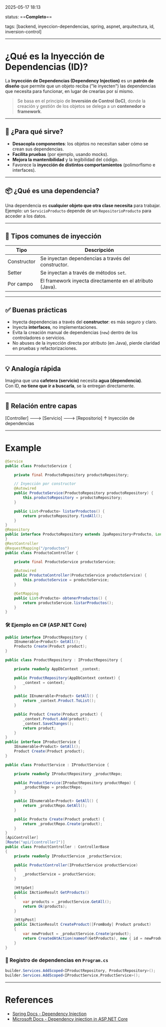 2025-05-17 18:13

status: ==**Completo**==

tags: [backend, inyeccion-dependencias, spring, aspnet, arquitectura, id, inversion-control]

---
# ¿Qué es la Inyección de Dependencias (ID)?

La **Inyección de Dependencias (Dependency Injection)** es un **patrón de diseño** que permite que un objeto reciba ("le inyecten") las dependencias que necesita para funcionar, en lugar de crearlas por sí mismo.

> Se basa en el principio de **Inversión de Control (IoC)**, donde la creación y gestión de los objetos se delega a un **contenedor o framework**.

---
## 🎯 ¿Para qué sirve?

- **Desacopla componentes**: los objetos no necesitan saber cómo se crean sus dependencias.
- **Facilita pruebas** (por ejemplo, usando mocks).
- **Mejora la mantenibilidad** y la legibilidad del código.
- Favorece la **inyección de distintos comportamientos** (polimorfismo e interfaces).

---
## 📦 ¿Qué es una dependencia?

Una dependencia es **cualquier objeto que otra clase necesita** para trabajar.  
Ejemplo: un `ServicioProducto` depende de un `RepositorioProducto` para acceder a los datos.

---
## 🔄 Tipos comunes de inyección

| Tipo          | Descripción                                                  |
|---------------|--------------------------------------------------------------|
| Constructor   | Se inyectan dependencias a través del constructor.           |
| Setter        | Se inyectan a través de métodos `set`.                       |
| Por campo     | El framework inyecta directamente en el atributo (Java).     |

---
## ✅ Buenas prácticas

- Inyecta dependencias a través del **constructor**: es más seguro y claro.
- Inyecta **interfaces**, no implementaciones.
- Evita la creación manual de dependencias (`new`) dentro de los controladores o servicios.
- No abuses de la inyección directa por atributo (en Java), pierde claridad en pruebas y refactorizaciones.

---
## 💡 Analogía rápida

Imagina que una **cafetera (servicio)** necesita **agua (dependencia)**.  
Con ID, **no tiene que ir a buscarla**, se la entregan directamente.

---
## 🧠 Relación entre capas

[Controller] ---> [Servicio] ---> [Repositorio]
				 ↑
		   Inyección de dependencias

---
# Example
```java
@Service
public class ProductoService {

    private final ProductoRepository productoRepository;

    // Inyección por constructor
    @Autowired
    public ProductoService(ProductoRepository productoRepository) {
        this.productoRepository = productoRepository;
    }

    public List<Producto> listarProductos() {
        return productoRepository.findAll();
    }
}
@Repository
public interface ProductoRepository extends JpaRepository<Producto, Long> {
}
@RestController
@RequestMapping("/productos")
public class ProductoController {

    private final ProductoService productoService;

    @Autowired
    public ProductoController(ProductoService productoService) {
        this.productoService = productoService;
    }

    @GetMapping
    public List<Producto> obtenerProductos() {
        return productoService.listarProductos();
    }
}
```
### 🛠️ Ejemplo en C# (ASP.NET Core)
```c#
public interface IProductRepository {
    IEnumerable<Product> GetAll();
    Producto Create(Product product);
}

public class ProductRepository : IProductRepository {

    private readonly AppDbContext _context;

    public ProductRepository(AppDbContext context) {
        _context = context;
    }

    public IEnumerable<Product> GetAll() {
        return _context.Product.ToList();
    }

    public Product Create(Product product) {
        _context.Product.Add(product);
        _context.SaveChanges();
        return product;
    }
}
public interface IProductService {
    IEnumerable<Product> GetAll();
    Product Create(Product product);
}

public class ProductService : IProductService {

    private readonly IProductRepository _productRepo;

    public ProductService(IProductRepository productRepo) {
        _productRepo = productRepo;
    }

    public IEnumerable<Product> GetAll() {
        return _productRepo.GetAll();
    }

    public Producto Create(Product product) {
        return _productRepo.Create(product);
    }
}
[ApiController]
[Route("api/[controller]")]
public class ProductController : ControllerBase
{
    private readonly IProductService _productService;

    public ProductController(IProductService productService)
    {
        _productService = productService;
    }

    [HttpGet]
    public IActionResult GetProducts()
    {
        var products = _productService.GetAll();
        return Ok(products);
    }

    [HttpPost]
    public IActionResult CreateProduct([FromBody] Product product)
    {
        var newProduct = _productService.Create(product);
        return CreatedAtAction(nameof(GetProducts), new { id = newProduct.Id }, newProduct);
    }
}
```
### 📌 Registro de dependencias en `Program.cs`
```c#
builder.Services.AddScoped<IProductRepository, ProductRepository>();
builder.Services.AddScoped<IProductService,ProductService>();
```
---
# References
- [Spring Docs - Dependency Injection](https://docs.spring.io/spring-framework/reference/core/beans/dependencies.html)
- [Microsoft Docs - Dependency injection in ASP.NET Core](https://learn.microsoft.com/en-us/aspnet/core/fundamentals/dependency-injection)